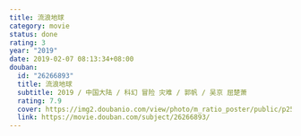 ```yaml
---
title: 流浪地球
category: movie
status: done
rating: 3
year: "2019"
date: 2019-02-07 08:13:34+08:00
douban:
  id: "26266893"
  title: 流浪地球
  subtitle: 2019 / 中国大陆 / 科幻 冒险 灾难 / 郭帆 / 吴京 屈楚萧
  rating: 7.9
  cover: https://img2.doubanio.com/view/photo/m_ratio_poster/public/p2545472803.jpg
  link: https://movie.douban.com/subject/26266893/
---
```



